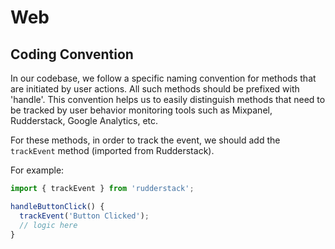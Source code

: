 # Web

## Coding Convention

In our codebase, we follow a specific naming convention for methods that are initiated by user actions. All such methods should be prefixed with 'handle'. This convention helps us to easily distinguish methods that need to be tracked by user behavior monitoring tools such as Mixpanel, Rudderstack, Google Analytics, etc.

For these methods, in order to track the event, we should add the `trackEvent` method (imported from Rudderstack).

For example:

```javascript
import { trackEvent } from 'rudderstack';

handleButtonClick() {
  trackEvent('Button Clicked');
  // logic here
}
```
